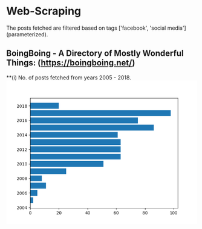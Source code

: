 # Web-Scraping
The posts fetched are filtered based on tags ['facebook', 'social media'] (parameterized). <br>
## BoingBoing - A Directory of Mostly Wonderful Things: (https://boingboing.net/)

**(i) No. of posts fetched from years 2005 - 2018.
![alt text](https://github.com/CAVIND46016/Web-Scraping/blob/master/data/Posts_vs_Years.png)
